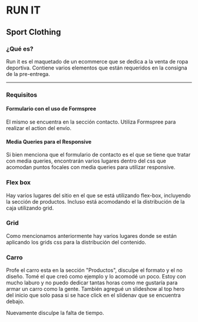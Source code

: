 # RUN IT
## Sport Clothing

### ¿Qué es?
Run it es el maquetado de un ecommerce que se dedica a la venta de ropa deportiva. Contiene varios elementos que están requeridos en la consigna de la pre-entrega.

---

### Requisitos
#### Formulario con el uso de Formspree
El mismo se encuentra en la sección contacto. Utiliza Formspree para realizar el action del envío.
#### Media Queries para el Responsive
Si bien menciona que el formulario de contacto es el que se tiene que tratar con media queries, encontrarán varios lugares dentro del css que acomodan puntos focales con media queries para utilizar responsive.
### Flex box
Hay varios lugares del sitio en el que se está utilizando flex-box, incluyendo la sección de productos. Incluso está acomodando el la distribución de la caja utilizando grid.
### Grid
Como mencionamos anteriormente hay varios lugares donde se están aplicando los grids css para la distribución del contenido.
### Carro
Profe el carro esta en la sección "Productos", disculpe el formato y el no diseño. Tomé el que creó como ejemplo y lo acomodé un poco. Estoy con mucho laburo y no puedo dedicar tantas horas como me gustaría para armar un carro como la gente.
También agregué un slideshow al top hero del inicio que solo pasa si se hace click en el slidenav que se encuentra debajo.

Nuevamente disculpe la falta de tiempo.

